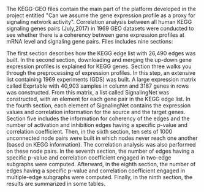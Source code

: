 The KEGG-GEO files contain the main part of the platform developed in the project entitled "Can we assume the gene expression profile as a proxy for signaling network activity". Correlation analysis between all human KEGG signaling genes pairs (July,2017) in 1969 GEO datasets were conducted to see whether there is a coherency between gene expression profiles at mRNA level and signaling gene pairs. Files includes nine sections:      

The first section describes how the KEGG edge list with 26,490 edges was built. In the second section, downloading and merging the up-down gene expression profiles is explained for KEGG genes. Section three walks you through the preprocessing of expression profiles. In this step, an extensive list containing 1969 experiments (GDS) was built. A large expression matrix called Exprtable with 40,903 samples in column and 3187 genes in rows was constructed. From this matrix, a list called SignalingNet was constructed, with an element for each gene pair in the KEGG edge list. In the fourth section, each element of SignalingNet contains the expression values and correlation information for the source and the target genes. Section five includes the information for coherency of the edges and the number of activation and inhibition edges having a specific p-value and correlation coefficient. Then, in the sixth section, ten sets of 1000 unconnected node pairs were built in which nodes never reach one another (based on KEGG information). The correlation analysis was also performed on these node pairs. In the seventh section, the number of edges having a specific p-value and correlation coefficient engaged in two-edge subgraphs were computed. Afterward, in the eighth section, the number of edges having a specific p-value and correlation coefficient engaged in multiple-edge subgraphs were computed. Finally, in the ninth section, the results are summarized in some tables.

